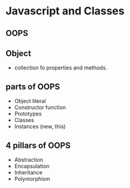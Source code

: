 # Javascript and Classes

## OOPS

## Object

- collection fo properties and methods.

## parts of OOPS

- Object literal
- Constructor function
- Prototypes
- Classes
- Instances (new, this)

## 4 pillars of OOPS

- Abstraction
- Encapsulation
- Inheritance
- Polymorphism
